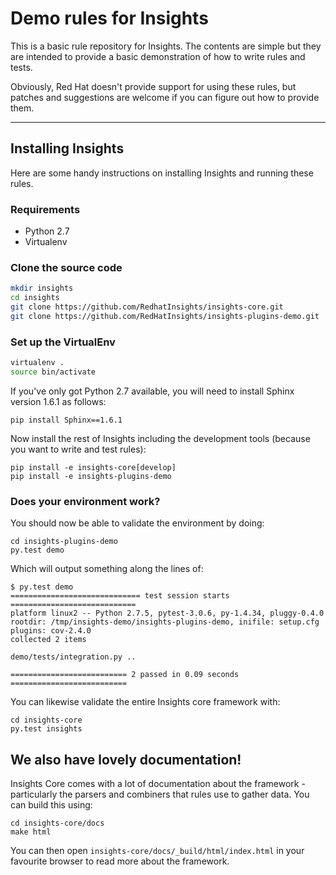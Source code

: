 # Demo rules for Insights

This is a basic rule repository for Insights.  The contents are simple but they
are intended to provide a basic demonstration of how to write rules and tests.

Obviously, Red Hat doesn't provide support for using these rules, but patches
and suggestions are welcome if you can figure out how to provide them.

---

## Installing Insights
Here are some handy instructions on installing Insights and running these
rules.

### Requirements

* Python 2.7
* Virtualenv

### Clone the source code
```bash
mkdir insights
cd insights
git clone https://github.com/RedhatInsights/insights-core.git
git clone https://github.com/RedHatInsights/insights-plugins-demo.git
```
### Set up the VirtualEnv

```bash
virtualenv .
source bin/activate
```

If you've only got Python 2.7 available, you will need to install Sphinx
version 1.6.1 as follows:

```
pip install Sphinx==1.6.1
```

Now install the rest of Insights including the development tools (because
you want to write and test rules):

```
pip install -e insights-core[develop]
pip install -e insights-plugins-demo
```

### Does your environment work?

You should now be able to validate the environment by doing:

```
cd insights-plugins-demo
py.test demo
```

Which will output something along the lines of:

```
$ py.test demo
============================= test session starts ============================
platform linux2 -- Python 2.7.5, pytest-3.0.6, py-1.4.34, pluggy-0.4.0
rootdir: /tmp/insights-demo/insights-plugins-demo, inifile: setup.cfg
plugins: cov-2.4.0
collected 2 items

demo/tests/integration.py ..

========================== 2 passed in 0.09 seconds ==========================
```

You can likewise validate the entire Insights core framework with:

```
cd insights-core
py.test insights
```

## We also have lovely documentation!

Insights Core comes with a lot of documentation about the framework -
particularly the parsers and combiners that rules use to gather data.  You can
build this using:

```
cd insights-core/docs
make html
```

You can then open ``insights-core/docs/_build/html/index.html`` in your
favourite browser to read more about the framework.
